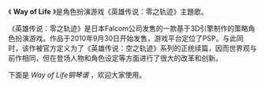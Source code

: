 

《 **Way of Life** 》是角色扮演游戏《英雄传说：零之轨迹》主題歌。

《英雄传说：零之轨迹》是日本Falcom公司发售的一款基于3D引擎制作的策略角色扮演游戏。作品于2010年9月30日开始发售，游戏平台定位了PSP。与此同时，该作被官方定义为了《英雄传说：空之轨迹》系列的正统续篇，因而世界观与前作相同，但在登场人物和角色设定等方面进行了很大的改革和创新。

下面是 _Way of Life钢琴谱_ ，欢迎大家使用。

